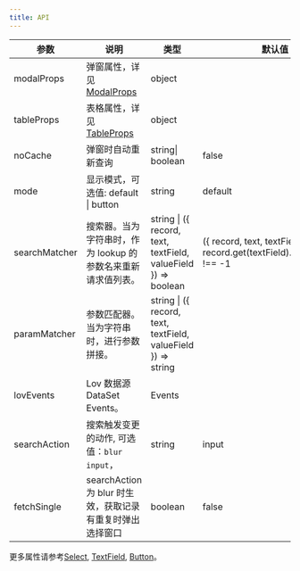```yaml
---
title: API
---
```


| 参数       | 说明                                                 | 类型             | 默认值  |
| ---------- | ---------------------------------------------------- | ---------------- | ------- |
| modalProps | 弹窗属性，详见[ModalProps](/zh/procmp/feedback/modal/#Modal) | object           |         |
| tableProps | 表格属性，详见[TableProps](/zh/procmp/data-display/table/#Table) | object           |         |
| noCache    | 弹窗时自动重新查询                                   | string\| boolean | false   |
| mode       | 显示模式，可选值: default \| button                 | string           | default |
| searchMatcher | 搜索器。当为字符串时，作为 lookup 的参数名来重新请求值列表。 | string \| ({ record, text, textField, valueField }) => boolean | ({ record, text, textField }) => record.get(textField).indexOf(text) !== -1 |
| paramMatcher | 参数匹配器。当为字符串时，进行参数拼接。 | string \| ({ record, text, textField, valueField }) => string | |
| lovEvents | Lov 数据源 DataSet Events。 | Events | |
| searchAction | 搜索触发变更的动作, 可选值：`blur` `input`， | string | input |
| fetchSingle | searchAction 为 blur 时生效，获取记录有重复时弹出选择窗口 | boolean | false |

更多属性请参考[Select](/zh/procmp/data-entry/select/#API), [TextField](/zh/procmp/data-entry/text-field/#TextField), [Button](/zh/procmp/general/button/#Button)。

